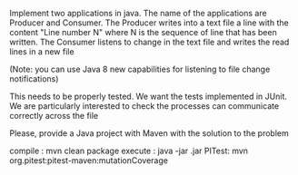 Implement two applications in java. The name of the applications are Producer and Consumer.
The Producer writes into a text file a line with the content "Line number N" where N is the sequence of line that has been written.
The Consumer listens to change in the text file and writes the read lines in a new file

(Note: you can use Java 8 new capabilities for listening to file change notifications)

This needs to be properly tested. We want the tests implemented in JUnit. We are particularly interested to check the processes can communicate correctly across the file

Please, provide a Java project with Maven with the solution to the problem

compile : mvn clean package
execute : java -jar <name>.jar
PITest: mvn org.pitest:pitest-maven:mutationCoverage
